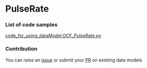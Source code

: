 # PulseRate

### List of code samples 

<!-- 50-List of code -->

<!-- [code entry](link) -->
[code_for_using_dataModel.OCF_PulseRate.py](https://github.com/smart-data-models/dataModel.OCF/blob/master/PulseRate/code/code_for_using_dataModel.OCF_PulseRate.py)


<!-- /50-List of code -->

### Contribution
You can raise an [issue](https://github.com/smart-data-models/dataModel.OCF/issues) or submit your [PR](https://github.com/smart-data-models/dataModel.OCF/pulls) on existing data models
